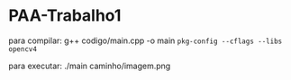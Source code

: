 # PAA-Trabalho1

para compilar:
    g++ codigo/main.cpp -o main `pkg-config --cflags --libs opencv4`

para executar:
    ./main caminho/imagem.png
